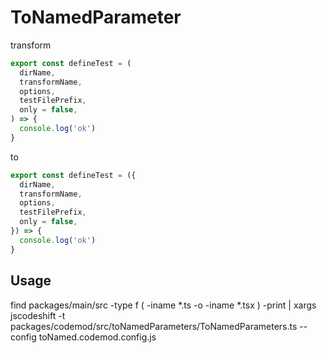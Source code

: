 # ToNamedParameter

transform 

```jsx
export const defineTest = (
  dirName,
  transformName,
  options,
  testFilePrefix,
  only = false,
) => {
  console.log('ok')
}
```

to

```jsx
export const defineTest = ({
  dirName,
  transformName,
  options,
  testFilePrefix,
  only = false,
}) => {
  console.log('ok')
}
```
    
## Usage

find packages/main/src -type f \( -iname \*.ts -o -iname \*.tsx \) -print | xargs jscodeshift -t packages/codemod/src/toNamedParameters/ToNamedParameters.ts --config toNamed.codemod.config.js
